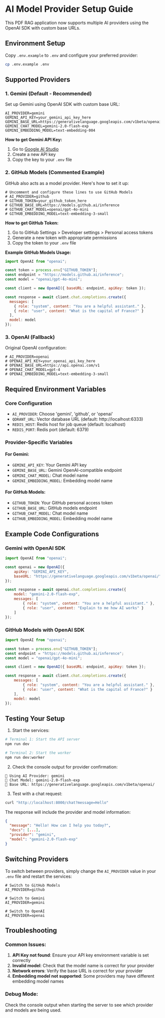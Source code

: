 # AI Model Provider Setup Guide

This PDF RAG application now supports multiple AI providers using the OpenAI SDK with custom base URLs.

## Environment Setup

Copy `.env.example` to `.env` and configure your preferred provider:

```bash
cp .env.example .env
```

## Supported Providers

### 1. Gemini (Default - Recommended)

Set up Gemini using OpenAI SDK with custom base URL:

```env
AI_PROVIDER=gemini
GEMINI_API_KEY=your_gemini_api_key_here
GEMINI_BASE_URL=https://generativelanguage.googleapis.com/v1beta/openai/
GEMINI_CHAT_MODEL=gemini-2.0-flash-exp
GEMINI_EMBEDDING_MODEL=text-embedding-004
```

**How to get Gemini API Key:**
1. Go to [Google AI Studio](https://makersuite.google.com/app/apikey)
2. Create a new API key
3. Copy the key to your `.env` file

### 2. GitHub Models (Commented Example)

GitHub also acts as a model provider. Here's how to set it up:

```env
# Uncomment and configure these lines to use GitHub Models
# AI_PROVIDER=github
# GITHUB_TOKEN=your_github_token_here
# GITHUB_BASE_URL=https://models.github.ai/inference
# GITHUB_CHAT_MODEL=openai/gpt-4o-mini
# GITHUB_EMBEDDING_MODEL=text-embedding-3-small
```

**How to get GitHub Token:**
1. Go to GitHub Settings > Developer settings > Personal access tokens
2. Generate a new token with appropriate permissions
3. Copy the token to your `.env` file

**Example GitHub Models Usage:**
```javascript
import OpenAI from "openai";

const token = process.env["GITHUB_TOKEN"];
const endpoint = "https://models.github.ai/inference";
const model = "openai/gpt-4o-mini";

const client = new OpenAI({ baseURL: endpoint, apiKey: token });

const response = await client.chat.completions.create({
  messages: [
    { role: "system", content: "You are a helpful assistant." },
    { role: "user", content: "What is the capital of France?" }
  ],
  model: model
});
```

### 3. OpenAI (Fallback)

Original OpenAI configuration:

```env
# AI_PROVIDER=openai
# OPENAI_API_KEY=your_openai_api_key_here
# OPENAI_BASE_URL=https://api.openai.com/v1
# OPENAI_CHAT_MODEL=gpt-4
# OPENAI_EMBEDDING_MODEL=text-embedding-3-small
```

## Required Environment Variables

### Core Configuration
- `AI_PROVIDER`: Choose 'gemini', 'github', or 'openai'
- `QDRANT_URL`: Vector database URL (default: http://localhost:6333)
- `REDIS_HOST`: Redis host for job queue (default: localhost)
- `REDIS_PORT`: Redis port (default: 6379)

### Provider-Specific Variables

#### For Gemini:
- `GEMINI_API_KEY`: Your Gemini API key
- `GEMINI_BASE_URL`: Gemini OpenAI-compatible endpoint
- `GEMINI_CHAT_MODEL`: Chat model name
- `GEMINI_EMBEDDING_MODEL`: Embedding model name

#### For GitHub Models:
- `GITHUB_TOKEN`: Your GitHub personal access token
- `GITHUB_BASE_URL`: GitHub models endpoint
- `GITHUB_CHAT_MODEL`: Chat model name  
- `GITHUB_EMBEDDING_MODEL`: Embedding model name

## Example Code Configurations

### Gemini with OpenAI SDK
```javascript
import OpenAI from "openai";

const openai = new OpenAI({
    apiKey: "GEMINI_API_KEY",
    baseURL: "https://generativelanguage.googleapis.com/v1beta/openai/"
});

const response = await openai.chat.completions.create({
    model: "gemini-2.0-flash-exp",
    messages: [
        { role: "system", content: "You are a helpful assistant." },
        { role: "user", content: "Explain to me how AI works" }
    ]
});
```

### GitHub Models with OpenAI SDK
```javascript
import OpenAI from "openai";

const token = process.env["GITHUB_TOKEN"];
const endpoint = "https://models.github.ai/inference";
const model = "openai/gpt-4o-mini";

const client = new OpenAI({ baseURL: endpoint, apiKey: token });

const response = await client.chat.completions.create({
    messages: [
        { role: "system", content: "You are a helpful assistant." },
        { role: "user", content: "What is the capital of France?" }
    ],
    model: model
});
```

## Testing Your Setup

1. Start the services:
```bash
# Terminal 1: Start the API server
npm run dev

# Terminal 2: Start the worker
npm run dev:worker
```

2. Check the console output for provider confirmation:
```
🤖 Using AI Provider: gemini
💬 Chat Model: gemini-2.0-flash-exp
🔧 Base URL: https://generativelanguage.googleapis.com/v1beta/openai/
```

3. Test with a chat request:
```bash
curl "http://localhost:8000/chat?message=Hello"
```

The response will include the provider and model information:
```json
{
  "message": "Hello! How can I help you today?",
  "docs": [...],
  "provider": "gemini",
  "model": "gemini-2.0-flash-exp"
}
```

## Switching Providers

To switch between providers, simply change the `AI_PROVIDER` value in your `.env` file and restart the services:

```env
# Switch to GitHub Models
AI_PROVIDER=github

# Switch to Gemini
AI_PROVIDER=gemini

# Switch to OpenAI
AI_PROVIDER=openai
```

## Troubleshooting

### Common Issues:

1. **API Key not found**: Ensure your API key environment variable is set correctly
2. **Invalid model**: Check that the model name is correct for your provider
3. **Network errors**: Verify the base URL is correct for your provider
4. **Embedding model not supported**: Some providers may have different embedding model names

### Debug Mode:
Check the console output when starting the server to see which provider and models are being used.